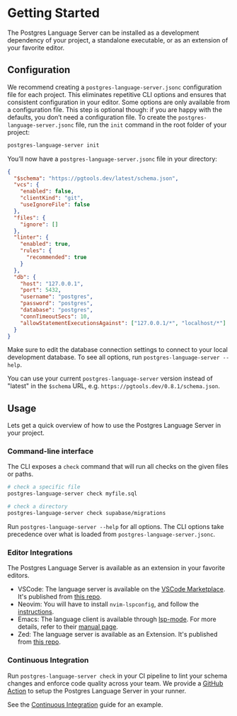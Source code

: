 # Getting Started

The Postgres Language Server can be installed as a development dependency of your project, a standalone executable, or as an extension of your favorite editor.

## Configuration

We recommend creating a `postgres-language-server.jsonc` configuration file for each project. This eliminates repetitive CLI options and ensures that consistent configuration in your editor. Some options are only available from a configuration file. This step is optional though: if you are happy with the defaults, you don’t need a configuration file. To create the `postgres-language-server.jsonc` file, run the `init` command in the root folder of your project:

```sh
postgres-language-server init
```

You’ll now have a `postgres-language-server.jsonc` file in your directory:

[//]: # "BEGIN DEFAULT_CONFIGURATION"

```json
{
  "$schema": "https://pgtools.dev/latest/schema.json",
  "vcs": {
    "enabled": false,
    "clientKind": "git",
    "useIgnoreFile": false
  },
  "files": {
    "ignore": []
  },
  "linter": {
    "enabled": true,
    "rules": {
      "recommended": true
    }
  },
  "db": {
    "host": "127.0.0.1",
    "port": 5432,
    "username": "postgres",
    "password": "postgres",
    "database": "postgres",
    "connTimeoutSecs": 10,
    "allowStatementExecutionsAgainst": ["127.0.0.1/*", "localhost/*"]
  }
}
```

[//]: # "END DEFAULT_CONFIGURATION"

Make sure to edit the database connection settings to connect to your local development database. To see all options, run `postgres-language-server --help`.

You can use your current `postgres-language-server` version instead of "latest" in the `$schema` URL, e.g. `https://pgtools.dev/0.8.1/schema.json`.

## Usage

Lets get a quick overview of how to use the Postgres Language Server in your project.

### Command-line interface

The CLI exposes a `check` command that will run all checks on the given files or paths.

```sh
# check a specific file
postgres-language-server check myfile.sql

# check a directory
postgres-language-server check supabase/migrations
```

Run `postgres-language-server --help` for all options. The CLI options take precedence over what is loaded from `postgres-language-server.jsonc`.

### Editor Integrations

The Postgres Language Server is available as an extension in your favorite editors.

- VSCode: The language server is available on the [VSCode Marketplace](https://marketplace.visualstudio.com/items?itemName=Supabase.postgres-language-server). It's published from [this repo](https://github.com/supabase-community/postgres-language-server-vscode).  
- Neovim: You will have to install `nvim-lspconfig`, and follow the [instructions](https://github.com/neovim/nvim-lspconfig/blob/master/doc/configs.md#postgres_lsp).  
- Emacs: The language client is available through [lsp-mode](https://github.com/emacs-lsp/lsp-mode). For more details, refer to their [manual page](https://emacs-lsp.github.io/lsp-mode/page/lsp-postgres/).  
- Zed: The language server is available as an Extension. It's published from [this repo](https://github.com/LoamStudios/zed-postgres-language-server).

### Continuous Integration

Run `postgres-language-server check` in your CI pipeline to lint your schema changes and enforce code quality across your team. We provide a [GitHub Action](https://github.com/supabase-community/postgres-language-server-cli-action) to setup the Postgres Language Server in your runner.

See the [Continuous Integration](/guides/continuous_integration) guide for an example.


